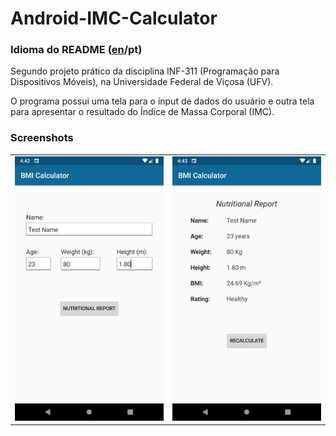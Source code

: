 # Android-IMC-Calculator 
### Idioma do README ([en](../..#android-bmi-calculator)/pt)

Segundo projeto prático da disciplina INF-311 (Programação para Dispositivos Móveis), na Universidade Federal de Viçosa (UFV).

O programa possui uma tela para o input de dados do usuário e outra tela para apresentar o resultado do Índice de Massa Corporal (IMC).

### Screenshots
<table>
  <tr>
    <td><img src="screenshots/screen1.png"></td>
    <td><img src="screenshots/screen2.png"></td>
  </tr>
</table>
